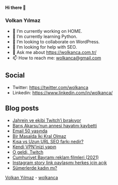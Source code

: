#### Hi there 👋

### Volkan Yılmaz

- 🔭 I’m currently working on HOME.
- 🌱 I’m currently learning Python.
- 👯 I’m looking to collaborate on WordPress.
- 🤔 I’m looking for help with SEO.
- 💬 Ask me about https://wolkanca.com.tr/
- 📫 How to reach me: wolkanca@gmail.com

## Social
- Twitter: https://twitter.com/wolkanca
- Linkedin: https://www.linkedin.com/in/wolkanca/



## Blog posts
<!-- BLOG-POST-LIST:START -->
- [Jahrein ve ekibi Twitch’i bırakıyor](https://wolkanca.com.tr/jahrein-ve-ekibi-twitchi-birakiyor/)
- [Barış Akarsu’nun annesi hayatını kaybetti](https://wolkanca.com.tr/baris-akarsunun-annesi-hayatini-kaybetti/)
- [Email 50 yaşında](https://wolkanca.com.tr/email-50-yasinda/)
- [Bir Masalda İki Kral Olmaz](https://wolkanca.com.tr/bir-masalda-iki-kral-olmaz/)
- [Kısa vs Uzun URL SEO farkı nedir?](https://wolkanca.com.tr/kisa-vs-uzun-url-seo-farki-nedir/)
- [Kendi VPN’inizi yapın](https://wolkanca.com.tr/kendi-vpninizi-yapin/)
- [O geldi, Twitch](https://wolkanca.com.tr/o-geldi-twitch/)
- [Cumhuriyet Bayramı reklam filmleri (2021)](https://wolkanca.com.tr/cumhuriyet-bayrami-reklam-filmleri-2021/)
- [Instagram story link paylaşımı herkes için açık](https://wolkanca.com.tr/instagram-story-link-paylasimi-herkes-icin-acik/)
- [Sümerlerde kadın mı?](https://wolkanca.com.tr/sumerlerde-kadin-mi/)
<!-- BLOG-POST-LIST:END -->


[Volkan Yılmaz](https://volkanyilmaz.com.tr/) - [wolkanca](https://wolkanca.com.tr/)
